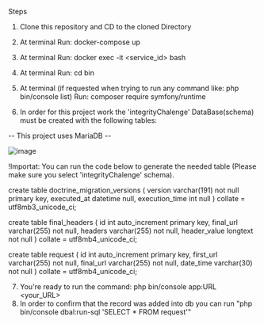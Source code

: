 Steps

1) Clone this repository and CD to the cloned Directory

2) At terminal Run: docker-compose up

3) At terminal Run: docker exec -it <service_id> bash

4) At terminal Run: cd bin

5) At terminal (if requested when trying to run any command like: php bin/console list) Run: composer require symfony/runtime


6) In order for this project work the 'integrityChalenge' DataBase(schema) must be created with the following tables:

 -- This project uses MariaDB --

![image](https://user-images.githubusercontent.com/89182998/169781351-c3c4a076-31f5-4b6b-ac0f-e7c3cfd80660.png)

!Importat: You can run the code below to generate the needed table (Please make sure you select 'integrityChalenge' schema).

create table doctrine_migration_versions
(
    version        varchar(191) not null
        primary key,
    executed_at    datetime     null,
    execution_time int          null
)
    collate = utf8mb3_unicode_ci;

create table final_headers
(
    id           int auto_increment
        primary key,
    final_url    varchar(255) not null,
    headers      varchar(255) not null,
    header_value longtext     not null
)
    collate = utf8mb4_unicode_ci;

create table request
(
    id        int auto_increment
        primary key,
    first_url varchar(255) not null,
    final_url varchar(255) not null,
    date_time varchar(30)  not null
)
    collate = utf8mb4_unicode_ci;

7) You're ready to run the command:  php bin/console app:URL <your_URL>
8) In order to confirm that the record was added into db you can run "php bin/console dbal:run-sql 'SELECT * FROM request'"
